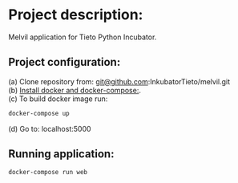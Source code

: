 # Project description:  

Melvil application for Tieto Python Incubator.  

## Project configuration:  

(a) Clone repository from: git@github.com:InkubatorTieto/melvil.git  
(b) [Install docker and docker-compose:](https://docs.docker.com/install/).  
(c) To build docker image run:  

```bash
docker-compose up
```  

(d) Go to: localhost:5000  

## Running application:  

```bash
docker-compose run web
```

